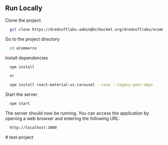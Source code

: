 ## Run Locally

Clone the project

```bash
  git clone https://dredsoftlabs-admin@bitbucket.org/dredsoftlabs/ecommerce.git
```

Go to the project directory

```bash
  cd eCommerce
```

Install dependencies

```bash
  npm install

  or 

  npm install react-material-ui-carousel --save --legacy-peer-deps
```

Start the server

```bash
  npm start
```

The server should now be running. You can access the application by opening a web browser and entering the following URL:

```bash
  http://localhost:3000
```
#   t e s t - p r o j e c t  
 
